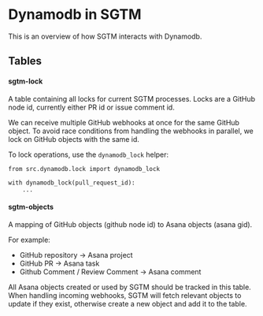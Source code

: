 # Dynamodb in SGTM

This is an overview of how SGTM interacts with Dynamodb.

## Tables

#### sgtm-lock
A table containing all locks for current SGTM processes. Locks are a GitHub node id, currently either PR id or issue comment id.

We can receive multiple GitHub webhooks at once for the same GitHub object. To avoid race conditions from handling the webhooks in parallel, we lock on GitHub objects with the same id.

To lock operations, use the `dynamodb_lock` helper:
```
from src.dynamodb.lock import dynamodb_lock

with dynamodb_lock(pull_request_id):
    ...
```

#### sgtm-objects
A mapping of GitHub objects (github node id) to Asana objects (asana gid).

For example:
* GitHub repository -> Asana project
* GitHub PR -> Asana task
* Github Comment / Review Comment -> Asana comment

All Asana objects created or used by SGTM should be tracked in this table. When handling incoming webhooks, SGTM will fetch relevant objects to update if they exist, otherwise create a new object and add it to the table.
